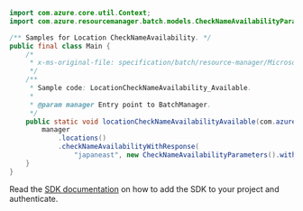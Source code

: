 ```java
import com.azure.core.util.Context;
import com.azure.resourcemanager.batch.models.CheckNameAvailabilityParameters;

/** Samples for Location CheckNameAvailability. */
public final class Main {
    /*
     * x-ms-original-file: specification/batch/resource-manager/Microsoft.Batch/stable/2022-01-01/examples/LocationCheckNameAvailability_Available.json
     */
    /**
     * Sample code: LocationCheckNameAvailability_Available.
     *
     * @param manager Entry point to BatchManager.
     */
    public static void locationCheckNameAvailabilityAvailable(com.azure.resourcemanager.batch.BatchManager manager) {
        manager
            .locations()
            .checkNameAvailabilityWithResponse(
                "japaneast", new CheckNameAvailabilityParameters().withName("newaccountname"), Context.NONE);
    }
}
```

Read the [SDK documentation](https://github.com/Azure/azure-sdk-for-java/blob/azure-resourcemanager-batch_1.0.0/sdk/batch/azure-resourcemanager-batch/README.md) on how to add the SDK to your project and authenticate.
